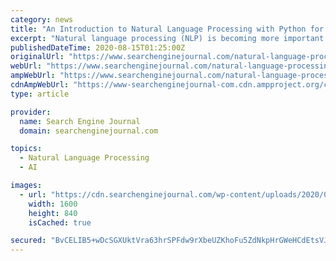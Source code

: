 ```yaml
---
category: news
title: "An Introduction to Natural Language Processing with Python for SEOs"
excerpt: "Natural language processing (NLP) is becoming more important than ever for SEO professionals. It is crucial to start building the skills that will prepare you for all the amazing changes happening ..."
publishedDateTime: 2020-08-15T01:25:00Z
originalUrl: "https://www.searchenginejournal.com/natural-language-processing-python-seo/377051/"
webUrl: "https://www.searchenginejournal.com/natural-language-processing-python-seo/377051/"
ampWebUrl: "https://www.searchenginejournal.com/natural-language-processing-python-seo/377051/"
cdnAmpWebUrl: "https://www-searchenginejournal-com.cdn.ampproject.org/c/s/www.searchenginejournal.com/natural-language-processing-python-seo/377051/"
type: article

provider:
  name: Search Engine Journal
  domain: searchenginejournal.com

topics:
  - Natural Language Processing
  - AI

images:
  - url: "https://cdn.searchenginejournal.com/wp-content/uploads/2020/08/an-introduction-to-natural-language-processing-with-python-for-seos-5f3519eeb8368.png"
    width: 1600
    height: 840
    isCached: true

secured: "BvCELIB5+wDcSGXUktVra63hrSPFdw9rXbeUZKhoFu5ZdNkpHrGWeHCdEtsVJJlo0wfYOo4rDsbDNoTIXhjAYx/DngvcD9NVZDdJhrInocjCGXKOUy1sT8PSFCDraXO5aN9R26jsVRppQO753orX0hzsMvhrI4Bci7AoZ8JTTZFjr4okJriJFLcj+bAw3QYh3+52vr6mX7T0VZxt/GHDPnbTGGeaG0ubJNiuhGcfxN6mA+b3FJs2r9EzikVkCK5TEtvp2PG8Cz+uZggpdILQttLZtb9tvcAGen95l1/bGqpDzsH9pfKuZZBGPvfaj7wmvbUC+PTLfqzNijtUQvl3oCZgVvtzG52X3FOosu0McUE=;XY9o+EHq4/9txilyLNwdvg=="
---
```


